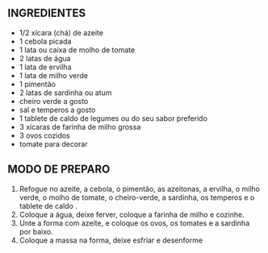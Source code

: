 ## INGREDIENTES

- 1/2 xícara (chá) de azeite
- 1 cebola picada
- 1 lata ou caixa de molho de tomate
- 2 latas de água
- 1 lata de ervilha
- 1 lata de milho verde
- 1 pimentão
- 2 latas de sardinha ou atum
- cheiro verde a gosto
- sal e temperos a gosto
- 1 tablete de caldo de legumes ou do seu sabor preferido
- 3 xícaras de farinha de milho grossa
- 3 ovos cozidos
- tomate para decorar



## MODO DE PREPARO

1. Refogue no azeite, a cebola, o pimentão, as azeitonas, a ervilha, o milho verde, o molho de tomate, o cheiro-verde, a sardinha, os temperos e o tablete de caldo .
2. Coloque a água, deixe ferver, coloque a farinha de milho e cozinhe.
3. Unte a forma com azeite, e coloque os ovos, os tomates e a sardinha por baixo.
4. Coloque a massa na forma, deixe esfriar e desenforme
